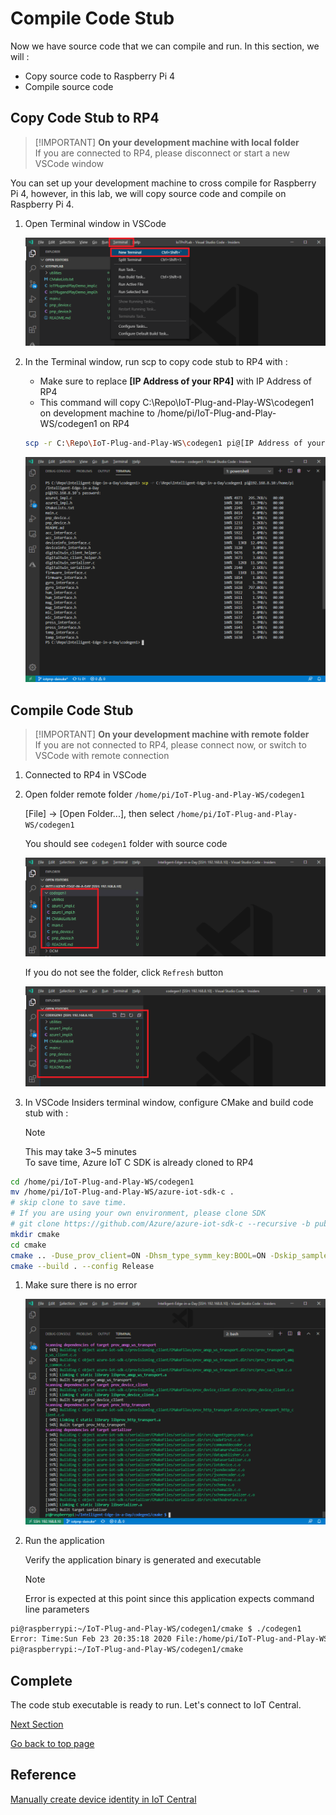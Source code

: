# Compile Code Stub

Now we have source code that we can compile and run.
In this section, we will :

- Copy source code to Raspberry Pi 4
- Compile source code

## Copy Code Stub to RP4

> [!IMPORTANT] **On your development machine with local folder**  
> If you are connected to RP4, please disconnect or start a new VSCode window

You can set up your development machine to cross compile for Raspberry Pi 4, however, in this lab, we will copy source code and compile on Raspberry Pi 4.

1. Open Terminal window in VSCode  

    ![vscode-40](media/vscode-40.png)

1. In the Terminal window, run scp to copy code stub to RP4 with :

    - Make sure to replace **[IP Address of your RP4]** with IP Address of RP4
    - This command will copy C:\Repo\IoT-Plug-and-Play-WS\codegen1 on development machine to /home/pi/IoT-Plug-and-Play-WS/codegen1 on RP4  
  
    ```bash
    scp -r C:\Repo\IoT-Plug-and-Play-WS\codegen1 pi@[IP Address of your RP4]:/home/pi/IoT-Plug-and-Play-WS  
    ```

    ![vscode-41](media/vscode-41.png)

## Compile Code Stub

> [!IMPORTANT] **On your development machine with remote folder**  
> If you are not connected to RP4, please connect now, or switch to VSCode with remote connection

1. Connected to RP4 in VSCode
1. Open folder remote folder `/home/pi/IoT-Plug-and-Play-WS/codegen1`  

    [File] -> [Open Folder...], then select `/home/pi/IoT-Plug-and-Play-WS/codegen1`

    You should see `codegen1` folder with source code

    ![vscode-42](media/vscode-42.png)

    If you do not see the folder, click `Refresh` button  

    ![vscode-42-1](media/vscode-42-1.png)

1. In VSCode Insiders terminal window, configure CMake and build code stub with :

    > [!NOTE]  
    > This may take 3~5 minutes  
    > To save time, Azure IoT C SDK is already cloned to RP4

  ```bash
  cd /home/pi/IoT-Plug-and-Play-WS/codegen1
  mv /home/pi/IoT-Plug-and-Play-WS/azure-iot-sdk-c .
  # skip clone to save time.  
  # If you are using your own environment, please clone SDK
  # git clone https://github.com/Azure/azure-iot-sdk-c --recursive -b public-preview
  mkdir cmake
  cd cmake
  cmake .. -Duse_prov_client=ON -Dhsm_type_symm_key:BOOL=ON -Dskip_samples=ON -Dbuild_service_client=OFF
  cmake --build . --config Release
  
  ```

1. Make sure there is no error

    ![vscode-43](media/vscode-43.png)

1. Run the application

    Verify the application binary is generated and executable

    > [!NOTE]  
    > Error is expected at this point since this application expects command line parameters

  ```bash
  pi@raspberrypi:~/IoT-Plug-and-Play-WS/codegen1/cmake $ ./codegen1 
Error: Time:Sun Feb 23 20:35:18 2020 File:/home/pi/IoT-Plug-and-Play-WS/codegen1/main.c Func:main Line:222 USAGE: codegen1 [Device ID] [DPS ID Scope] [DPS symmetric key]
pi@raspberrypi:~/IoT-Plug-and-Play-WS/codegen1/cmake

   ```

## Complete

The code stub executable is ready to run.  Let's connect to IoT Central.

[Next Section](IoT-PnP-DeviceIdentity.md)

[Go back to top page](readme.md)

## Reference

[Manually create device identity in IoT Central](IoT-PnP-DeviceIdentity-Manual.md)